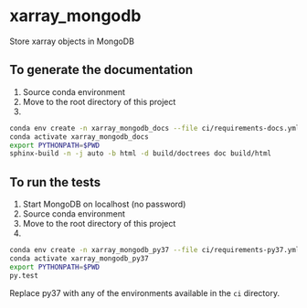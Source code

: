 xarray_mongodb
==============
Store xarray objects in MongoDB


To generate the documentation
-----------------------------
1. Source conda environment
2. Move to the root directory of this project
3. 
```bash
conda env create -n xarray_mongodb_docs --file ci/requirements-docs.yml
conda activate xarray_mongodb_docs
export PYTHONPATH=$PWD
sphinx-build -n -j auto -b html -d build/doctrees doc build/html
```

To run the tests
----------------
1. Start MongoDB on localhost (no password)
2. Source conda environment
3. Move to the root directory of this project
4. 
```bash
conda env create -n xarray_mongodb_py37 --file ci/requirements-py37.yml
conda activate xarray_mongodb_py37
export PYTHONPATH=$PWD
py.test
```
Replace py37 with any of the environments available in the ``ci`` directory.
